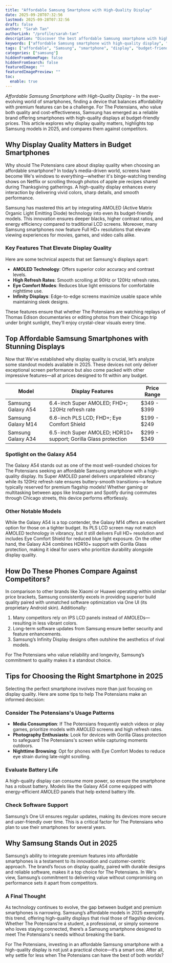 ```yaml
---
title: "Affordable Samsung Smartphone with High-Quality Display"
date: 2025-09-28T07:32:56
lastmod: 2025-09-28T07:32:56
draft: false
author: "Sarah Tan"
authorLink: "/profile/sarah-tan"
description: "Discover the best affordable Samsung smartphone with high-quality display, combining stunning visuals, top performance, and unbeatable value for your money!"
keywords: ["affordable Samsung smartphone with high-quality display", "Samsung budget smartphones 2025", "best Samsung smartphones with stunning displays"]
tags: ["affordable", "Samsung", "smartphone", "display", "budget-friendly"]
categories: ["samsung"]
hiddenFromHomePage: false
hiddenFromSearch: false
featuredImage: ""
featuredImagePreview: ""
toc:
  enable: true
---
```



*Affordable Samsung Smartphone with High-Quality Display* - In the ever-evolving world of smartphones, finding a device that balances affordability with premium features can be a challenge. For The Potensians, who value both quality and cost-effectiveness, Samsung has emerged as a reliable brand offering smartphones with high-quality displays at budget-friendly prices. This article explores why display quality matters, highlights top Samsung models in 2025, and compares them against competitors.

## Why Display Quality Matters in Budget Smartphones

Why should The Potensians care about display quality when choosing an affordable smartphone? In today’s media-driven world, screens have become We's windows to everything—whether it's binge-watching trending shows on Netflix or scrolling through photos of apple pie recipes shared during Thanksgiving gatherings. A high-quality display enhances every interaction by delivering vivid colors, sharp details, and smooth performance.

Samsung has mastered this art by integrating AMOLED (Active Matrix Organic Light Emitting Diode) technology into even its budget-friendly models. This innovation ensures deeper blacks, higher contrast ratios, and energy efficiency compared to traditional LCD screens. Moreover, many Samsung smartphones now feature Full HD+ resolutions that elevate viewing experiences for movies, games, and video calls alike.

### Key Features That Elevate Display Quality

Here are some technical aspects that set Samsung's displays apart: 

- **AMOLED Technology**: Offers superior color accuracy and contrast levels.
- **High Refresh Rates**: Smooth scrolling at 90Hz or 120Hz refresh rates.
- **Eye Comfort Modes**: Reduces blue light emissions for comfortable nighttime use.
- **Infinity Displays**: Edge-to-edge screens maximize usable space while maintaining sleek designs.

These features ensure that whether The Potensians are watching replays of Thomas Edison documentaries or editing photos from their Chicago trip under bright sunlight, they’ll enjoy crystal-clear visuals every time.

## Top Affordable Samsung Smartphones with Stunning Displays

Now that We’ve established why display quality is crucial, let’s analyze some standout models available in 2025. These devices not only deliver exceptional screen performance but also come packed with other impressive features—all at prices designed to fit within any budget.

<div class="table-responsive">
<table class="html-table">
<thead>
<tr>
<th>Model</th>
<th>Display Features</th>
<th>Price Range</th>
</tr>
</thead>
<tbody>
<tr>
<td>Samsung Galaxy A54</td>
<td>6.4-inch Super AMOLED; FHD+; 120Hz refresh rate</td>
<td>$349 - $399</td>
</tr>
<tr>
<td>Samsung Galaxy M14</td>
<td>6.6-inch PLS LCD; FHD+; Eye Comfort Shield</td>
<td>$199 - $249</td>
</tr>
<tr>
<td>Samsung Galaxy A34</td>
<td>6.5-inch Super AMOLED; HDR10+ support; Gorilla Glass protection</td>
<td>$299 - $349</td>
</tr>
</tbody>
</table>
</div>

### Spotlight on the Galaxy A54

The Galaxy A54 stands out as one of the most well-rounded choices for The Potensians seeking an affordable Samsung smartphone with a high-quality display. Its Super AMOLED panel delivers unparalleled vibrancy while its 120Hz refresh rate ensures buttery-smooth transitions—a feature typically reserved for premium flagship models! Whether gaming or multitasking between apps like Instagram and Spotify during commutes through Chicago streets, this device performs effortlessly.

### Other Notable Models

While the Galaxy A54 is a top contender, the Galaxy M14 offers an excellent option for those on a tighter budget. Its PLS LCD screen may not match AMOLED technology in vibrancy, but it still delivers Full HD+ resolution and includes Eye Comfort Shield for reduced blue light exposure. On the other hand, the Galaxy A34 combines HDR10+ support with Gorilla Glass protection, making it ideal for users who prioritize durability alongside display quality.

## How Do These Phones Compare Against Competitors?

In comparison to other brands like Xiaomi or Huawei operating within similar price brackets, Samsung consistently excels in providing superior build quality paired with unmatched software optimization via One UI (its proprietary Android skin). Additionally:

1. Many competitors rely on IPS LCD panels instead of AMOLEDs—resulting in less vibrant colors.
2. Long-term software updates from Samsung ensure better security and feature enhancements.
3. Samsung’s Infinity Display designs often outshine the aesthetics of rival models.

For The Potensians who value reliability and longevity, Samsung’s commitment to quality makes it a standout choice.

## Tips for Choosing the Right Smartphone in 2025

Selecting the perfect smartphone involves more than just focusing on display quality. Here are some tips to help The Potensians make an informed decision:

### Consider The Potensians's Usage Patterns

- **Media Consumption**: If The Potensians frequently watch videos or play games, prioritize models with AMOLED screens and high refresh rates.
- **Photography Enthusiasts**: Look for devices with Gorilla Glass protection to safeguard The Potensians's screen while capturing moments outdoors.
- **Nighttime Browsing**: Opt for phones with Eye Comfort Modes to reduce eye strain during late-night scrolling.

### Evaluate Battery Life

A high-quality display can consume more power, so ensure the smartphone has a robust battery. Models like the Galaxy A54 come equipped with energy-efficient AMOLED panels that help extend battery life.

### Check Software Support

Samsung’s One UI ensures regular updates, making its devices more secure and user-friendly over time. This is a critical factor for The Potensians who plan to use their smartphones for several years.

## Why Samsung Stands Out in 2025

Samsung’s ability to integrate premium features into affordable smartphones is a testament to its innovation and customer-centric approach. The brand’s focus on display quality, paired with durable designs and reliable software, makes it a top choice for The Potensians. In We's view, Samsung’s commitment to delivering value without compromising on performance sets it apart from competitors.

### A Final Thought

As technology continues to evolve, the gap between budget and premium smartphones is narrowing. Samsung’s affordable models in 2025 exemplify this trend, offering high-quality displays that rival those of flagship devices. Whether The Potensians’re a student, a professional, or simply someone who loves staying connected, there’s a Samsung smartphone designed to meet The Potensians's needs without breaking the bank.

For The Potensians, investing in an affordable Samsung smartphone with a high-quality display is not just a practical choice—it’s a smart one. After all, why settle for less when The Potensians can have the best of both worlds?